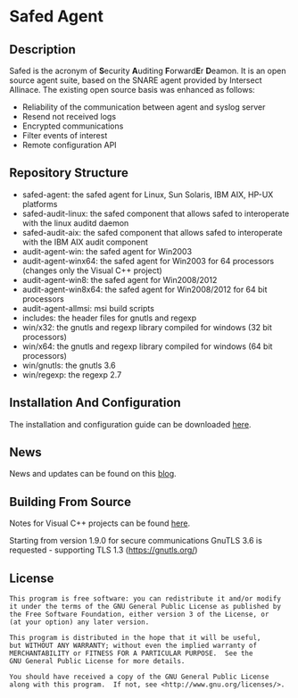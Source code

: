 # Safed Agent

## Description

Safed is the acronym of **S**ecurity **A**uditing **F**orward**E**r **D**eamon. It is an open source agent suite, based on the SNARE agent provided by Intersect Allinace. 
The existing open source basis was enhanced as follows:
- Reliability of the communication between agent and syslog server
- Resend not received logs
- Encrypted communications
- Filter events of interest
- Remote configuration API


## Repository Structure

- safed-agent: the safed agent for Linux, Sun Solaris, IBM AIX, HP-UX platforms
- safed-audit-linux: the safed component that allows safed to interoperate with the linux auditd daemon
- safed-audit-aix: the safed component that allows safed to interoperate with the IBM AIX audit component
- audit-agent-win: the safed agent for Win2003
- audit-agent-winx64: the safed agent for Win2003 for 64 processors (changes only the Visual C++ project)
- audit-agent-win8: the safed agent for Win2008/2012
- audit-agent-win8x64: the safed agent for Win2008/2012 for 64 bit processors
- audit-agent-allmsi: msi build scripts 
- includes: the header files for gnutls and regexp 
- win/x32: the gnutls and regexp library compiled for windows (32 bit processors)
- win/x64: the gnutls and regexp library compiled for windows (64 bit processors)
- win/gnutls: the gnutls 3.6 
- win/regexp: the regexp 2.7



## Installation And Configuration

The installation and configuration guide can be downloaded [here](http://www.neteye-blog.com/wp-content/uploads/2014/07/Safed_installation.pdf).


## News

News and updates can be found on this [blog](http://www.neteye-blog.com/?s=Safed&x=0&y=0&lang=en).


## Building From Source

Notes for Visual C++ projects can be found [here](http://www.neteye-blog.com/wp-content/uploads/2011/09/projectnotes.pdf).

Starting from version 1.9.0 for secure communications GnuTLS 3.6 is requested - supporting TLS 1.3 (https://gnutls.org/)

## License

```
This program is free software: you can redistribute it and/or modify
it under the terms of the GNU General Public License as published by
the Free Software Foundation, either version 3 of the License, or
(at your option) any later version.

This program is distributed in the hope that it will be useful,
but WITHOUT ANY WARRANTY; without even the implied warranty of
MERCHANTABILITY or FITNESS FOR A PARTICULAR PURPOSE.  See the
GNU General Public License for more details.

You should have received a copy of the GNU General Public License
along with this program.  If not, see <http://www.gnu.org/licenses/>.
```



